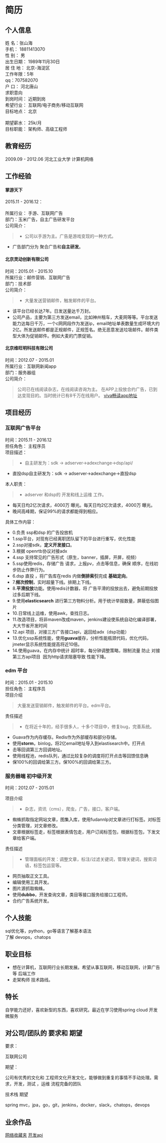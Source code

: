 #  **简历**

## 个人信息

姓 名：张山海 <br>
手机： 18811413070 <br>
性 别： 男<br>
出生日期： 1989年11月30日 <br>
居 住 地： 北京-海淀区<br>
工作年限：5年<br>
qq：707582070<br>
户 口： 河北唐山<br>
求职意向<br>
到岗时间： 近期到岗<br>
希望行业： 互联网/电子商务/移动互联网<br>
目标地点： 北京<br><br>
期望薪水： 25k/月<br>
目标职能： 架构师、高级工程师<br>




## 教育经历

2009.09 - 2012.06  河北工业大学 计算机网络

## 工作经验

#### 掌游天下
2015.11 - 2016.12：<br><br>
所属行业： 手游、互联网广告<br>
部门：玉米广告，自主广告研发平台<br>
公司简介：
> - 公司以手游为主。广告是游戏变现的一种方式。
- 广告部门分为 聚合广告和**自主研发**。



#### 北京灵动创新有限公司
时间：2015.01 - 2015.10 <br>
所属行业：邮件营销、互联网广告<br>
部门：技术部<br>
公司简介：
> - 大量发送营销邮件，触发邮件的平台。
- 该平台已经长达7年。日发送量达千万封。
- 公司产品，主要为第三方发送email，比如神州租车，大麦网等等。平台发送能力达每日千万，一个c网网段作为发送ip，email地址单表数量生成环境大约2亿。所发送邮件都是正规邮件，正规签名。绝无恶意发送垃圾邮件。邮件类型大体为促销邮件。例如大麦的门票促销。



#### 北京维旺明科技有限公司
时间：2012.07 - 2015.01<br>
所属行业：互联网新闻app<br>
部门：服务器组<br>
公司简介：
> 公司已在线阅读杂志，在线阅读咨询为主。
在APP上投放合约广告，已到达变现目的。当时统计已有8千万在线用户。
[viva畅读app地址](https://itunes.apple.com/cn/app/id402641844)

## 项目经历

### 互联网广告平台
时间：2015.11 - 2016.12<br>
担任角色： 主程序员<br>
项目描述：
> - 自主研发为：sdk -> adserver->adexchange->dsp/api/
- 直投dsp自主研发为：sdk -> adserver->adexchange->直投dsp

本人职责：
>-  adserver 和dsp的 开发和线上运维 工作。
- 每天日均2亿次请求，4000万 曝光。每天日均2亿次请求，4000万 曝光。
- 晚间高峰期，保证99%的请求都能得到相应。

具体工作内容：
- 0.负责 ssp和dsp 的广告投放机
- 1.ssp平台，对现有已经离职团队留下的平台进行重写，优化性能
- 2.ssp对接sdk，**定义开发接口**。
- 3.根据 openrtb协议对接adx
- 4.ssp 支持常见的广告形式（原生，banner，插屏，开屏，视频）
- 5.ssp使用redis，存储广告 请求，上报pv，点击等信息，确保 顺序，在线初步防止作弊行为。
- 6.dsp 直投 ，将广告库在redis 内做**倒排索引**完成 **基础定向**。
- 7.**频次控制**，实时超量下线。排期上下线。
- 8.**平滑投放**功能。使用redis计数器，将 广告平滑的投放出去，避免前期投放过多后期下线。
- 9.使用**elasticsearch** 进行第三方物料分析。用于统计举报数量，屏蔽低俗图片
- 10.日常线上运维，使用awk，查找日志。
- 11.改造项目，将非maven改成maven，jenkins建设使系统自动化编译部署，大大节省开发时间
- 12.api 项目，对接三方广告接口api，返回给adx（dsp功能）
- 13.优化ssp系统性能，使用**guava**缓存，分析性能瓶颈代码，优化代码，jmeter显示系统性能提高将近10倍。
- 14.使用guava，在内存中统计 超时率，每分钟调整策略，限制流量 防止 对接 第三方api项目  因为http请求阻塞导致 性能下降。


### edm 平台

时间：2015.01 - 2015.10<br>
担任角色： 主程序员<br>
项目介绍
> 大量发送营销邮件，触发邮件的平台。edm平台。

责任描述
> - 在将近十年的，经手很多人，十多个项目中，修复bug，完善系统。
- Guava作为内存缓存。Redis作为外部缓存和部分存储。
- 使用**storm**，binlog，将2亿email地址导入到elastisearch中。打开点
- 击等回调第三方回调地址。
- 使用线程池，redis队列，通过比较复杂的调度将打开点击等回馈信息确
- 保100%的回调给第三方。保100%的回调给第三方。

### 服务器端 初中级开发

时间：2012.07 - 2015.01 <br>

项目介绍
> - 杂志，资讯（cms），爬虫，广告，接口，客户端。
- 蜘蛛抓取指定网站文章，图集入库，使用fudannlp对文章进行打标签。对标签分类管理，对文章修改。
- 文章根据标签走，标签根据表情包走，用户订阅标签包，根据标签包，下发文章给客户端。

责任描述
>-  管理面板的开发：调整文章，标注/过滤关键词，管理关键词，搜索词语，标签包运营等。
- 网页抽取正文工具。
- 编辑使用工具开发。
- 图片源抓取蜘蛛。
- 使用**dubbo**，开发查询文章，类目等接口服务给接口工程师。
- 合约广告系统开发。


## 个人技能
sql优化等，python，go等语言了解基本语法<br>
了解 devops，chatops

## 职业目标
- 想在计算机，互联网行业长期发展。希望从事互联网，移动互联网，计算广告等 后端工作
- 走架构师 技术路线。

## 特长

自学能力还好，喜欢新型的东西，喜欢研究。最近在学习使用spring cloud 开发微服务

## 对公司/团队的 要求和 期望

要求：

互联网公司

期望：

公司有优秀的文化和 工程师文化开发文化，能够做到重复的事情不手动处理。需求，开发，测试 ，运维 流程完备的团队

技术栈 期望

spring mvc，jpa，go，git，jenkins，docker，slack，chatops，devops

## 业余作品
[网络收藏夹](http://100000p.com)
[开发api](http://github.com/zhangshanhai/readthis-api)
